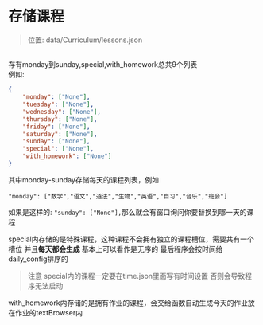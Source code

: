 # 存储课程
>位置: data/Curriculum/lessons.json

## 
存有monday到sunday,special,with_homework总共9个列表  
例如:
```json
{
    "monday": ["None"],       
    "tuesday": ["None"],     
    "wednesday": ["None"],   
    "thursday": ["None"],   
    "friday": ["None"],   
    "saturday": ["None"],   
    "sunday": ["None"],   
    "special": ["None"],   
    "with_homework": ["None"]   
}
```
其中monday-sunday存储每天的课程列表，例如
```
"monday": ["数学","语文","道法","生物","英语","自习","音乐","班会"]
```
如果是这样的:
```"sunday": ["None"],```那么就会有窗口询问你要替换到哪一天的课程  

special内存储的是特殊课程，这种课程不会拥有独立的课程槽位，需要共有一个槽位 并且**每天都会生成** 基本上可以看作是无序的 最后程序会按时间给daily_config排序的 
>注意 special内的课程一定要在time.json里面写有时间设置 否则会导致程序无法启动

with_homework内存储的是拥有作业的课程，会交给函数自动生成今天的作业放在作业的textBrowser内
